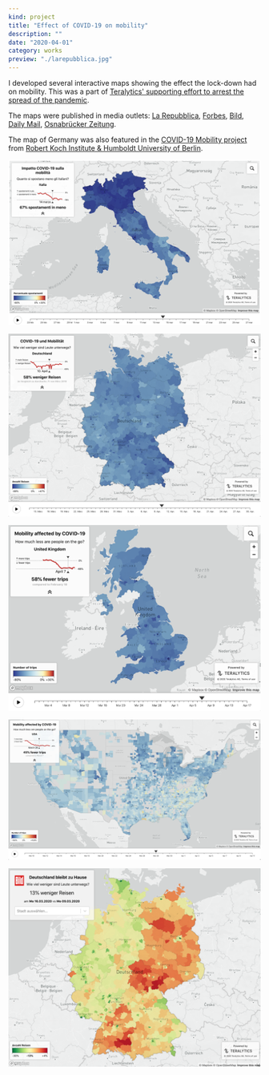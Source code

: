 ```yaml
---
kind: project
title: "Effect of COVID-19 on mobility"
description: ""
date: "2020-04-01"
category: works
preview: "./larepubblica.jpg"
---
```

I developed several interactive maps showing the effect the lock-down had on mobility. 
This was a part of 
[Teralytics' supporting effort to arrest the spread of the pandemic](https://www.teralytics.net/mobility-and-covid-19/).

The maps were published in media outlets:
[La Repubblica](https://lab.gedidigital.it/repubblica/2020/cronaca/coronavirus-mappa-italia-impatto-sulla-mobilita/?ref=RHPPLF-BH-I252606083-C8-P3-S1.8-T1%E2%80%A6),
[Forbes](https://www.forbes.com/sites/jeremybogaisky/2020/04/14/coronavirus-united-states-movement-map/#3d1941615d2f), 
[Bild](https://www.bild.de/news/inland/news-inland/corona-krise-interaktive-karte-26prozent-weniger-bewegungen-69569116.bild.html),
[Daily Mail](https://www.dailymail.co.uk/news/article-8222805/Map-shows-peoples-movements-dropped-87-parts-lockdown.html),
[Osnabrücker Zeitung](https://www.noz.de/deutschland-welt/gut-zu-wissen/artikel/2035155/interaktive-landkarte-so-sehr-steht-deutschland-still).

The map of Germany was also featured in the 
[COVID-19 Mobility project](http://rocs.hu-berlin.de/covid-19-mobility/)
 from [Robert Koch Institute & Humboldt University of Berlin](http://rocs.hu-berlin.de/covid-19-mobility/team/).

[![](./it.png)](https://larepubblica.mobility-covid19.teralytics.net/)

[![](./de.png)](https://mobility-covid19.teralytics.net/?dataset=de)

[![](./uk.png)](https://mobility-covid19.teralytics.net/?dataset=uk)

[![](./us.png)](http://forbes.mobility-covid19.teralytics.net/)

[![](./bild-de.png)](https://deutschland-bleibt-zu-hause.teralytics.net/)




